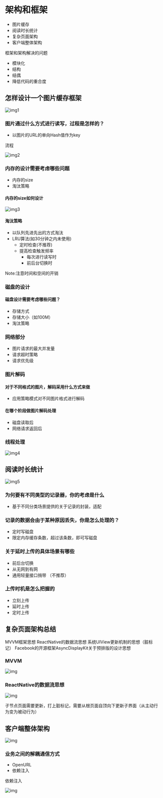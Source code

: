 # 架构和框架

- 图片缓存
- 阅读时长统计
- 复杂页面架构
- 客户端整体架构

框架和架构解决的问题

- 模块化
- 结构
- 结偶
- 降低代码的重合度

## 怎样设计一个图片缓存框架

![img1](../../../Sources/IMG_0740.jpg)

### 图片通过什么方式进行读写，过程是怎样的？

- 以图片的URL的单向Hash值作为key

流程

![img2](../../../Sources/IMG_57643C88B6E7-1.jpeg)

### 内存的设计需要考虑哪些问题

- 内存的size
- 淘汰策略

#### 内存的size如何设计

![img3](../../../Sources/IMG_0C72F9C13E36-1.jpeg)

#### 淘汰策略

- 以队列先进先出的方式淘汰
- LRU算法(如30分钟之内未使用)
  - 定时检查(不推荐)
  - 提高检查触发频率
    - 每次进行读写时
    - 前后台切换时

Note:注意时间和空间的开销

### 磁盘的设计

#### 磁盘设计需要考虑哪些问题？

- 存储方式
- 存储大小（如100M）
- 淘汰策略

### 网络部分

- 图片请求的最大并发量
- 请求超时策略
- 请求优先级

### 图片解码

#### 对于不同格式的图片，解码采用什么方式来做

- 应用策略模式对不同图片格式进行解码

#### 在哪个阶段做图片解码处理

- 磁盘读取后
- 网络请求返回后

### 线程处理

![img4](../../../Sources/IMG_25D5ED2F9712-1.jpeg)

## 阅读时长统计

![img5](../../../Sources/IMG_DDA155F2854A-1.jpeg)

### 为何要有不同类型的记录器，你的考虑是什么

- 基于不同分类场景提供的关于记录的封装，适配

### 记录的数据会由于某种原因丢失，你是怎么处理的？

- 定时写磁盘
- 限定内存缓存条数，超过该条数，即可写磁盘

### 关于延时上传的具体场景有哪些

- 前后台切换
- 从无网到有网
- 通用轻量接口捎带 （不推荐）

### 上传时机是怎么把握的

- 立刻上传
- 延时上传
- 定时上传

## 复杂页面架构总结

MVVM框架思想
ReactNative的数据流思想
系统UIView更新机制的思想（脏标记）
Facebook的开源框架AsyncDisplayKit关于预排版的设计思想

### MVVM

![img](../../../Sources/IMG_2A246B2F91FF-1.jpeg)

### ReactNative的数据流思想

![img](../../../Sources/IMG_C413F8ED33FB-1.jpeg)

子节点页面需要更新，打上脏标记，需要从根页面自顶向下更新子界面（从主动行为变为被动行为）

## 客户端整体架构

![img](../../../Sources/IMG_A7E97A593FD8-1.jpeg)

### 业务之间的解耦通信方式

- OpenURL
- 依赖注入

依赖注入

![img](../../../Sources/IMG_B9F6E69A2019-1.jpeg)
